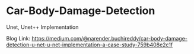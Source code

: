 # Car-Body-Damage-Detection
Unet, Unet++ Implementation


Blog Link: https://medium.com/@narender.buchireddy/car-body-damage-detection-u-net-u-net-implementation-a-case-study-759b408e2c1f
